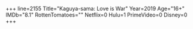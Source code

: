 +++
line=2155
Title="Kaguya-sama: Love is War"
Year=2019
Age="16+"
IMDb="8.1"
RottenTomatoes=""
Netflix=0
Hulu=1
PrimeVideo=0
Disney=0
+++

